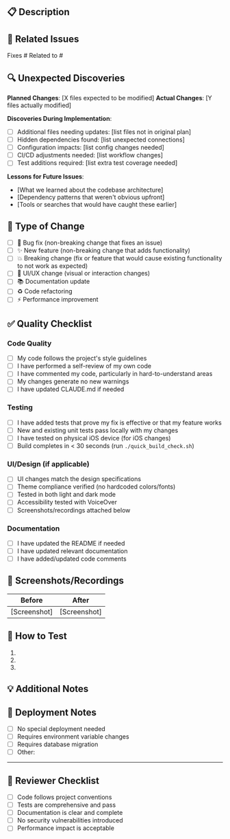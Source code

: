 ## 📋 Description
<!-- Brief description of what this PR does -->

## 🔗 Related Issues
<!-- Link issues this PR addresses -->
Fixes #
Related to #

## 🔍 Unexpected Discoveries
<!-- Document what you found during implementation that wasn't in the original plan -->

**Planned Changes**: [X files expected to be modified]
**Actual Changes**: [Y files actually modified]

**Discoveries During Implementation**:
- [ ] Additional files needing updates: [list files not in original plan]
- [ ] Hidden dependencies found: [list unexpected connections]
- [ ] Configuration impacts: [list config changes needed]
- [ ] CI/CD adjustments needed: [list workflow changes]
- [ ] Test additions required: [list extra test coverage needed]

**Lessons for Future Issues**:
<!-- What patterns should we watch for next time? This helps improve our cascade analysis -->
- [What we learned about the codebase architecture]
- [Dependency patterns that weren't obvious upfront]
- [Tools or searches that would have caught these earlier]

## 🎯 Type of Change
- [ ] 🐛 Bug fix (non-breaking change that fixes an issue)
- [ ] ✨ New feature (non-breaking change that adds functionality)
- [ ] 💥 Breaking change (fix or feature that would cause existing functionality to not work as expected)
- [ ] 🎨 UI/UX change (visual or interaction changes)
- [ ] 📚 Documentation update
- [ ] ♻️ Code refactoring
- [ ] ⚡ Performance improvement

## ✅ Quality Checklist

### Code Quality
- [ ] My code follows the project's style guidelines
- [ ] I have performed a self-review of my own code
- [ ] I have commented my code, particularly in hard-to-understand areas
- [ ] My changes generate no new warnings
- [ ] I have updated CLAUDE.md if needed

### Testing
- [ ] I have added tests that prove my fix is effective or that my feature works
- [ ] New and existing unit tests pass locally with my changes
- [ ] I have tested on physical iOS device (for iOS changes)
- [ ] Build completes in < 30 seconds (run `./quick_build_check.sh`)

### UI/Design (if applicable)
- [ ] UI changes match the design specifications
- [ ] Theme compliance verified (no hardcoded colors/fonts)
- [ ] Tested in both light and dark mode
- [ ] Accessibility tested with VoiceOver
- [ ] Screenshots/recordings attached below

### Documentation
- [ ] I have updated the README if needed
- [ ] I have updated relevant documentation
- [ ] I have added/updated code comments

## 📱 Screenshots/Recordings
<!-- For UI changes, add before/after screenshots or screen recordings -->
<!-- You can drag and drop images directly into this text area -->

| Before | After |
|--------|-------|
| [Screenshot] | [Screenshot] |

## 🧪 How to Test
<!-- Step-by-step instructions for reviewers to test your changes -->
1. 
2. 
3. 

## 💡 Additional Notes
<!-- Any additional context, trade-offs, or decisions made -->

## 🚀 Deployment Notes
<!-- Any special deployment considerations -->
- [ ] No special deployment needed
- [ ] Requires environment variable changes
- [ ] Requires database migration
- [ ] Other: <!-- specify -->

---

## 👀 Reviewer Checklist
<!-- For code reviewers -->
- [ ] Code follows project conventions
- [ ] Tests are comprehensive and pass
- [ ] Documentation is clear and complete
- [ ] No security vulnerabilities introduced
- [ ] Performance impact is acceptable